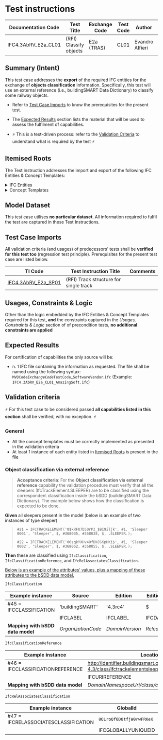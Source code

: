 # Test instructions

| Documentation Code   | Test Title                    | Exchange Code | Test Code | Author          | Data Owner | Version | Date       |
|----------------------|-------------------------------|---------------|-----------| ----------------|------------|---------|------------|
| IFC4.3AbRV_E2a_CL01  | (RFI) Classify objects        | E2a (TRAS)    | CL01      | Evandro Alfieri | RFI        | 1.0     | DD.MM.YYYY |




## Summary (Intent)

This test case addresses the **export** of the required IFC entities for the exchange of **objects classification** information. Specifically, this test will use an external reference (i.e., buildingSMART Data Dictionary) to classify some railway objects.

- Refer to [Test Case Imports](#Test-Case-Imports) to know the prerequisites for the present test.

- The [Expected Results](#Expected-Results) section lists the material that will be used to assess the fulfilment of capabilities.

- :zap: This is a test-driven process: refer to the [Validation Criteria](#Validation-Criteria) to understand what is required by the test :zap:




## Itemised Roots

The Test instruction addresses the import and export of the following IFC Entities & Concept Templates:

<details><summary>IFC Entities</summary>

These entities represent a test-specific subset of the wider AbRV_E2a exchange and the overall AbRV MVD. **The scope of the test shall not be used as a definitive scope of the exchange, or of the MVD**

- Track domain physical products:
   1. IfcTrackElement
- Other test-specific entities:
   1. IfcClassification
   1. IfcClassificationReference
</details>

<details><summary>Concept Templates</summary> 

These concept templates represent a test-specific subset of the wider AbRV_Ex exchange and the overall AbRV MVD, that must be correctly exported to meet the validation criteria. **The scope of the test shall not be used as a definitive scope of the exchange, or of the MVD**

- Object Association
   - Classification Association
</details>




## Model Dataset

This test case utilises **no particular dataset**. All information required to fulfil the test are captured in these Test Instructions.




## Test Case Imports

All validation criteria (and usages) of predecessors' tests shall be **verified for this test too** (regression test principle). Prerequisites for the present test case are listed below.

| TI Code                       | Test Instruction Title                 | Comments |
|-------------------------------|----------------------------------------|----------|
| [IFC4.3AbRV_E2a_SP01](./SP01) | (RFI) Track structure for single track |          |




## Usages, Constraints & Logic 

Other than the logic embedded by the IFC Entities & Concept Templates required for this test, **and** the constraints captured in the *Usages, Constraints & Logic* section of of precondition tests, **no additional constraints are applied**




## Expected Results

For certification of capabilities the only source will be:

- n. 1 IFC file containing the information as requested. The file shall be named using the following syntax: `MVDCode`_`ExchangeCode`_`TestCode`_`SoftwareVendor`.`ifc` (Example: `IFC4.3AbRV_E2a_CL01_AmazingSoft.ifc`)




## Validation criteria
:zap: For this test case to be considered passed **all capabilities listed in this section** shall be verified, with no exception. :zap:

### General

- All the concept templates must be correctly implemented as presented in the validation criteria
- At least 1 instance of each entity listed in [Itemised Roots](#Itemised-Roots) is present in the file


### Object classification via external reference

> **Acceptance criteria**: For the **Object classification via external reference** capability the validation procedure must verify that all the sleepers (IfcTrackElement.SLEEPER) are to be classified using the correspondent classification inside the bSDD (buildingSMART Data Dictionary). The example below shows how the classification is expected to be done.

**Given** all sleepers present in the model (below is an example of two instances of type sleeper)

> `#21 = IFCTRACKELEMENT('0$kRFU7b50rP3_$BI9iljk', #1, 'Sleeper 0001', 'Sleeper', $, #368035, #368038, $, .SLEEPER.);`
>
> `#22 = IFCTRACKELEMENT('00sqkYXHv4OfDNJGKpHKi$', #1, 'Sleeper 0002', 'Sleeper', $, #368052, #368055, $, .SLEEPER.);`

**Then** these are classified using `IfcClassification`, `IfcClassificationReference`, and `IfcRelAssociatesClassification`.

<ins>Below is an example of the attributes' values, plus a mapping of these attributes to the bSDD data model.</ins>

`IfcClassification`

| Example instance             | Source           | Edition       | EditionDate | Name       | Description | Location                                                      | ReferenceTokens |
|------------------------------|------------------|---------------|-------------|------------|-------------|---------------------------------------------------------------|-----------------|
| #45 = IFCCLASSIFICATION      | 'buildingSMART'    | '4.3rc4'        | $           | 'IFC'        | $           | http://identifier.buildingsmart.org/uri/buildingsmart/ifc-4.3 | $               |
|                              | IFCLABEL         | IFCLABEL      | IFCDATE     | IFCLABEL   | IFCTEXT     | IFCURIREFERENCE                                               | IFCIDENTIFIER   |
| **Mapping with bSDD data model** | *OrganizationCode* | *DomainVersion* | *ReleaseDate* | *DomainName* | NA          | *DomainNamespaceUri*                                            | NA              |

`IfcClassificationReference`

| Example instance                 | Location                                                                                   | Identification         | Name                    | ReferencedSource                 | Description                                                                                                        | Sort          |
|----------------------------------|--------------------------------------------------------------------------------------------|------------------------|-------------------------|----------------------------------|--------------------------------------------------------------------------------------------------------------------|---------------|
| #46 = IFCCLASSIFICATIONREFERENCE | http://identifier.buildingsmart.org/uri/buildingsmart/ifc-4.3/class/ifctrackelementsleeper | 'ifctrackelementsleeper' | 'IfcTrackElement.SLEEPER' | #45                              | $ | $             |
|                                  | IFCURIREFERENCE                                                                            | IFCIDENTIFIER          | IFCLABEL                | IFCCLASSIFICATIONREFERENCESELECT | IFCTEXT                                                                                                            | IFCIDENTIFIER |
| **Mapping with bSDD data model**     | *DomainNamespaceUri/class/code*                                                              | *Code*                   | *Name*                    | NA                               | *Definition*                                                                                                         | NA            |

`IfcRelAssociatesClassification`

| Example instance                     | GlobalId               | OwnerHistory    | Name                        | Description | RelatedObjects      | RelatingClassification  |
|--------------------------------------|------------------------|-----------------|-----------------------------|-------------|---------------------|-------------------------|
| #47 = IFCRELASSOCIATESCLASSIFICATION | `0OLroQf6D0tfjW0rwFRKeK` | #10             | 'Classification Relationship' | $           | (#21,#22)           | #46                     |
|                                      | IFCGLOBALLYUNIQUEID    | IFCOWNERHISTORY | IFCLABEL                    | IFCTEXT     | IFCDEFINITIONSELECT | IFCCLASSIFICATIONSELECT |


</details>